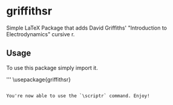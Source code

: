 # griffithsr
Simple LaTeX Package that adds David Griffiths' "Introduction to Electrodynamics" cursive r.

## Usage

To use this package simply import it.

'''
\usepackage{griffithsr}
```

You're now able to use the `\scriptr` command. Enjoy!
